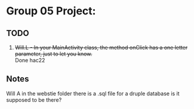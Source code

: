 Group 05 Project:
==================
TODO
--------------
1. ~~Will.L - In your MainActivity class, the method onClick has a one letter parameter, just to let you know.~~     
Done hac22


Notes
-------------
Will A in the webstie folder there is a .sql file for a druple database is it supposed to be there?
